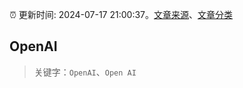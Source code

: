 :alarm_clock: 更新时间: 2024-07-17 21:00:37。[文章来源](/README.md)、[文章分类](/TAGS.md)

## OpenAI


> 关键字：`OpenAI`、`Open AI`



